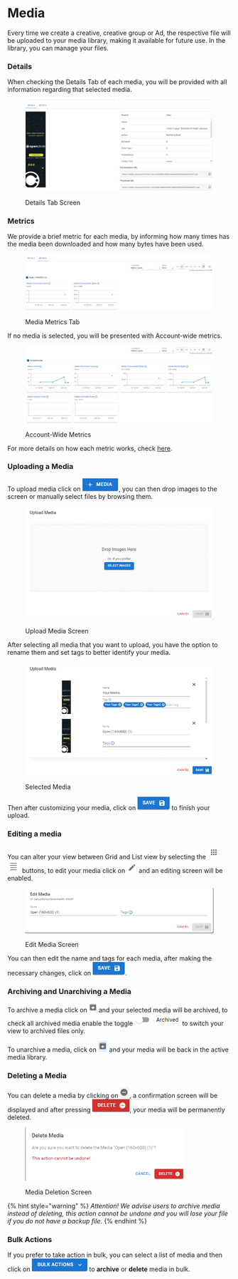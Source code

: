 # Media

Every time we create a creative, creative group or Ad, the respective file will be uploaded to your media library, making it available for future use. In the library, you can manage your files.

### Details

When checking the Details Tab of each media, you will be provided with all information regarding that selected media.

<figure><img src="../../.gitbook/assets/image (16) (4).png" alt=""><figcaption><p>Details Tab Screen</p></figcaption></figure>

### Metrics

We provide a brief metric for each media, by informing how many times has the media been downloaded and how many bytes have been used.

<figure><img src="../../.gitbook/assets/image (17) (4).png" alt=""><figcaption><p>Media Metrics Tab</p></figcaption></figure>

If no media is selected, you will be presented with Account-wide metrics.

<figure><img src="../../.gitbook/assets/image (19) (4).png" alt=""><figcaption><p>Account-Wide Metrics</p></figcaption></figure>

For more details on how each metric works, check [here](media-metrics.md).

### Uploading a Media

To upload media click on <img src="../../.gitbook/assets/image (118).png" alt="Upload Media" data-size="line">, you can then drop images to the screen or manually select files by browsing them.

<figure><img src="../../.gitbook/assets/image (1) (5).png" alt="" width="539"><figcaption><p>Upload Media Screen</p></figcaption></figure>

After selecting all media that you want to upload, you have the option to rename them and set tags to better identify your media.

<figure><img src="../../.gitbook/assets/image (2) (4).png" alt="" width="539"><figcaption><p>Selected Media</p></figcaption></figure>

Then after customizing your media, click on <img src="../../.gitbook/assets/image (3) (4).png" alt="Save" data-size="line"> to finish your upload.

### Editing a media

You can alter your view between Grid and List view by selecting the <img src="../../.gitbook/assets/image (5) (4).png" alt="Grid View" data-size="line"> <img src="../../.gitbook/assets/image (6) (4).png" alt="List View" data-size="line"> buttons, to edit your media click on <img src="../../.gitbook/assets/image (7) (4).png" alt="" data-size="line"> and an editing screen will be enabled.

<figure><img src="../../.gitbook/assets/image (8) (4).png" alt=""><figcaption><p>Edit Media Screen</p></figcaption></figure>

You can then edit the name and tags for each media, after making the necessary changes, click on  <img src="../../.gitbook/assets/image (3) (4).png" alt="Save" data-size="line">.

### Archiving and Unarchiving a Media

To archive a media click on <img src="../../.gitbook/assets/image (9) (4).png" alt="Archive" data-size="line"> and your selected media will be archived, to check all archived media enable the toggle <img src="../../.gitbook/assets/image (10) (4).png" alt="" data-size="line"> to switch your view to archived files only.

To unarchive a media, click on <img src="../../.gitbook/assets/image (11) (4).png" alt="Unarchive" data-size="line"> and your media will be back in the active media library.

### Deleting a Media

You can delete a media by clicking on <img src="../../.gitbook/assets/image (12) (4).png" alt="Delete" data-size="line">, a confirmation screen will be displayed and after pressing ![](<../../.gitbook/assets/image (14) (4).png>), your media will be permanently deleted.

<figure><img src="../../.gitbook/assets/image (13) (4).png" alt="" width="361"><figcaption><p>Media Deletion Screen</p></figcaption></figure>

{% hint style="warning" %}
_Attention! We advise users to archive media instead of deleting, this action cannot be undone and you will lose your file if you do not have a backup file._
{% endhint %}

### Bulk Actions

If you prefer to take action in bulk, you can select a list of media and then click on <img src="../../.gitbook/assets/image (15) (4).png" alt="Bulk Actions" data-size="line"> to **archive** or **delete** media in bulk.
